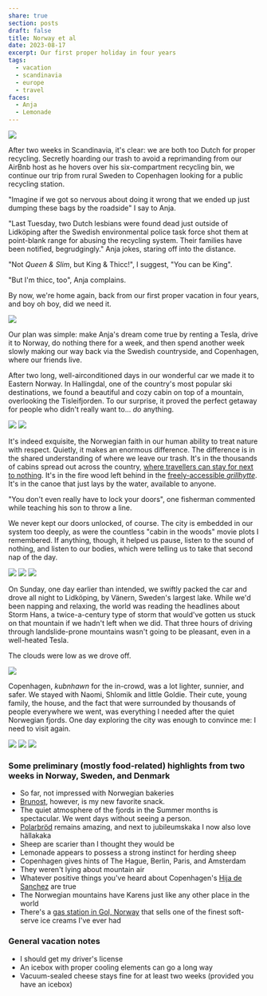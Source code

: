 ```yaml
---
share: true
section: posts
draft: false
title: Norway et al
date: 2023-08-17
excerpt: Our first proper holiday in four years
tags:
  - vacation
  - scandinavia
  - europe
  - travel
faces:
  - Anja
  - Lemonade
---
```



<img src="https://res.cloudinary.com/dbi2zounq/image/upload/c_scale,w_1400/v1692260659/IMG_4735_mxgbxc.jpg">

After two weeks in Scandinavia, it's clear: we are both too Dutch for proper recycling. Secretly hoarding our trash to avoid a reprimanding from our AirBnb host as he hovers over his six-compartment recycling bin, we continue our trip from rural Sweden to Copenhagen looking for a public recycling station.

"Imagine if we got so nervous about doing it wrong that we ended up just dumping these bags by the roadside" I say to Anja.

"Last Tuesday, two Dutch lesbians were found dead just outside of Lidköping after the Swedish environmental police task force shot them at point-blank range for abusing the recycling system. Their families have been notified, begrudgingly." Anja jokes, staring off into the distance.

"Not *Queen & Slim*, but King & Thicc!", I suggest, "You can be King".

"But I'm thicc, too", Anja complains.

By now, we're home again, back from our first proper vacation in four years, and boy oh boy, did we need it.

<img src="https://res.cloudinary.com/dbi2zounq/image/upload/c_scale,h_1400/v1692260665/IMG_5143_zgqdss.jpg">

Our plan was simple: make Anja's dream come true by renting a Tesla, drive it to Norway, do nothing there for a week, and then spend another week slowly making our way back via the Swedish countryside, and Copenhagen, where our friends live.

After two long, well-airconditioned days in our wonderful car we made it to Eastern Norway. In Hallingdal, one of the country's most popular ski destinations, we found a beautiful and cozy cabin on top of a mountain, overlooking the Tisleifjorden. To our surprise, it proved the perfect getaway for people who didn't really want to... _do_ anything.

<img src="https://res.cloudinary.com/dbi2zounq/image/upload/c_scale,w_1400/v1692260664/IMG_4771_w0rdef.jpg" />

<img src="https://res.cloudinary.com/dbi2zounq/image/upload/c_scale,w_1400/v1692260657/IMG_4764_wegskx.jpg" />

It's indeed exquisite, the Norwegian faith in our human ability to treat nature with respect. Quietly, it makes an enormous difference. The difference is in the shared understanding of where we leave our trash. It's in the thousands of cabins spread out across the country, [where travellers can stay for next to nothing](https://english.dnt.no/). It's in the fire wood left behind in the [freely-accessible _grillhytte_](https://www.facebook.com/golsfjelletvest/posts/pfbid021q9V7g4XeKd5Wz3QfEbxmsBHWVYmEHEb9mqBT4mn1F34SUCe8LoafcfE6fE61pQBl?locale=nl_NL). It's in the canoe that just lays by the water, available to anyone.

"You don't even really have to lock your doors", one fisherman commented while teaching his son to throw a line.

We never kept our doors unlocked, of course. The city is embedded in our system too deeply, as were the countless "cabin in the woods" movie plots I remembered. If anything, though, it helped us pause, listen to the sound of nothing, and listen to our bodies, which were telling us to take that second nap of the day.

<img src="https://res.cloudinary.com/dbi2zounq/image/upload/c_scale,h_1400/v1692260657/FullSizeRender_6_wlkfj3.jpg">

<img src="https://res.cloudinary.com/dbi2zounq/image/upload/c_scale,w_1400/v1692260666/IMG_4778_fm3g1i.jpg">

<img src="https://res.cloudinary.com/dbi2zounq/image/upload/c_scale,h_1400/v1692260656/FullSizeRender_1_ci1pqv.jpg">

On Sunday, one day earlier than intended, we swiftly packed the car and drove all night to Lidköping, by Vänern, Sweden's largest lake. While we'd been napping and relaxing, the world was reading the headlines about Storm Hans, a twice-a-century type of storm that would've gotten us stuck on that mountain if we hadn't left when we did. That three hours of driving through landslide-prone mountains wasn't going to be pleasant, even in a well-heated Tesla.

The clouds were low as we drove off.

<img src="https://res.cloudinary.com/dbi2zounq/image/upload/c_scale,w_1400/v1692260661/IMG_5247_q6xbsb.jpg">

Copenhagen, _kubnhawn_ for the in-crowd, was a lot lighter, sunnier, and safer. We stayed with Naomi, Shlomik and little Goldie. Their cute, young family, the house, and the fact that were surrounded by thousands of people everywhere we went, was everything I needed after the quiet Norwegian fjords. One day exploring the city was enough to convince me: I need to visit again.

<img src="https://res.cloudinary.com/dbi2zounq/image/upload/c_scale,w_1400/v1692260654/IMG_5556_zetoqz.jpg">

<img src="https://res.cloudinary.com/dbi2zounq/image/upload/c_scale,h_1400/v1692260660/FullSizeRender_24_or4mju.jpg">

<img src="https://res.cloudinary.com/dbi2zounq/image/upload/c_scale,h_1400/v1692260655/FullSizeRender_23_zsjphm.jpg">

### Some preliminary (mostly food-related) highlights from two weeks in Norway, Sweden, and Denmark
- So far, not impressed with Norwegian bakeries
- [Brunost](https://en.wikipedia.org/wiki/Brunost), however, is my new favorite snack.
- The quiet atmosphere of the fjords in the Summer months is spectacular. We went days without seeing a person.
- [Polarbröd](https://www.polarbrod.se/) remains amazing, and next to jubileumskaka I now also love hällakaka
- Sheep are scarier than I thought they would be
- Lemonade appears to possess a strong instinct for herding sheep
- Copenhagen gives hints of The Hague, Berlin, Paris, and Amsterdam
- They weren't lying about mountain air
- Whatever positive things you've heard about Copenhagen's [Hija de Sanchez](https://lovesanchez.com/taquerias) are true
- The Norwegian mountains have Karens just like any other place in the world
- There's a [gas station in Gol, Norway](https://goo.gl/maps/PGBfQMjaHrvZguP78) that sells one of the finest soft-serve ice creams I've ever had

### General vacation notes
- I should get my driver's license
- An icebox with proper cooling elements can go a long way
- Vacuum-sealed cheese stays fine for at least two weeks (provided you have an icebox)